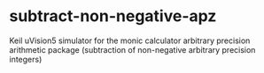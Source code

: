 # subtract-non-negative-apz
Keil uVision5 simulator for the monic calculator arbitrary precision arithmetic package (subtraction of non-negative arbitrary precision integers)  
